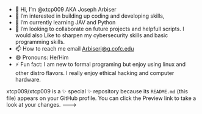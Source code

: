 - 👋 Hi, I’m @xtcp009 AKA Joseph Arbiser
- 👀 I’m interested in building up coding and developing skills, 
- 🌱 I’m currently learning JAV and Python 
- 💞️ I’m looking to collaborate on future projects and helpfull scripts. I would also Like to sharpen my cybersecurity skills and basic programming skills. 
- 📫 How to reach me email Arbiserj@g.cofc.edu 
- 😄 Pronouns: He/Him 
- ⚡ Fun fact: I am new to formal programing but enjoy using linux and other distro flavors. I really enjoy ethical hacking and computer hardware.

xtcp009/xtcp009 is a ✨ special ✨ repository because its `README.md` (this file) appears on your GitHub profile.
You can click the Preview link to take a look at your changes.
--->
